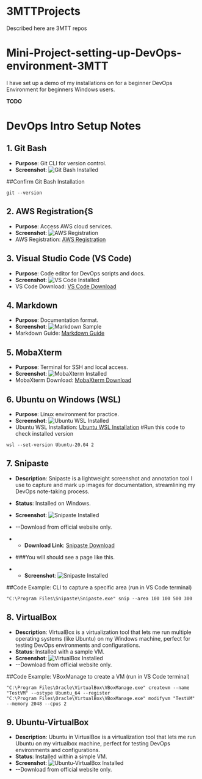 # 3MTTProjects
Described here are 3MTT repos
# Mini-Project-setting-up-DevOps-environment-3MTT
I have set up a demo of my installations on for a beginner DevOps Environment for beginners Windows users.


**TODO**
# DevOps Intro Setup Notes

## 1. Git Bash
- **Purpose**: Git CLI for version control.
- **Screenshot**: ![Git Bash Installed](images/Githubb.png)

##Confirm Git Bash Installation
```
git --version
```

## 2. AWS Registration{S
- **Purpose**: Access AWS cloud services.
- **Screenshot**: ![AWS Registration](images/AWSpic.png)
- AWS Registration: [AWS Registration](https://aws.amazon.com/)


## 3. Visual Studio Code (VS Code)
- **Purpose**: Code editor for DevOps scripts and docs.
- **Screenshot**: ![VS Code Installed](images/visuaStudioInit.png)
- VS Code Download: [VS Code Download](https://code.visualstudio.com/)


## 4. Markdown
- **Purpose**: Documentation format.
- **Screenshot**: ![Markdown Sample](images/markdown.png)
- Markdown Guide: [Markdown Guide](https://www.markdownguide.org/)


## 5. MobaXterm
- **Purpose**: Terminal for SSH and local access.
- **Screenshot**: ![MobaXterm Installed](images/vbox2.png)
- MobaXterm Download: [MobaXterm Download](https://mobaxterm.mobatek.net/download.html)



## 6. Ubuntu on Windows (WSL)
- **Purpose**: Linux environment for practice.
- **Screenshot**: ![Ubuntu WSL Installed](images/isoubuntu.png)
- Ubuntu WSL Installation: [Ubuntu WSL Installation](https://ubuntu.com/wsl)
#Run this code to check installed version
```
wsl --set-version Ubuntu-20.04 2
```

## 7. Snipaste
- **Description**: Snipaste is a lightweight screenshot and annotation tool I use to capture and mark up images for documentation, streamlining my DevOps note-taking process.
- **Status**: Installed on Windows.
- **Screenshot**: ![Snipaste Installed](images/Snipa.png)
- --Download from official website only.
- - **Download Link**: [Snipaste Download](https://www.snipaste.com/download.html)


- ###You will should see a page like this.
- - **Screenshot**: ![Snipaste Installed](images/Snip.png)


##Code Example: CLI to capture a specific area (run in VS Code terminal)


```
"C:\Program Files\Snipaste\Snipaste.exe" snip --area 100 100 500 300
```


## 8. VirtualBox
- **Description**: VirtualBox is a virtualization tool that lets me run multiple operating systems (like Ubuntu) on my Windows machine, perfect for testing DevOps environments and configurations.
- **Status**: Installed with a sample VM.
- **Screenshot**: ![VirtualBox Installed](images/vbox2.png)
- --Download from official website only.

##Code Example: VBoxManage to create a VM (run in VS Code terminal)
```
"C:\Program Files\Oracle\VirtualBox\VBoxManage.exe" createvm --name "TestVM" --ostype Ubuntu_64 --register
"C:\Program Files\Oracle\VirtualBox\VBoxManage.exe" modifyvm "TestVM" --memory 2048 --cpus 2
```

## 9. Ubuntu-VirtualBox
- **Description**: Ubuntu in VirtualBox is a virtualization tool that lets me run Ubuntu on my virtualbox machine, perfect for testing DevOps environments and configurations.
- **Status**: Installed within a simple VM.
- **Screenshot**: ![Ubuntu-VirtualBox Installed](images/Ubuntuvirt.png)
- --Download from official website only.
